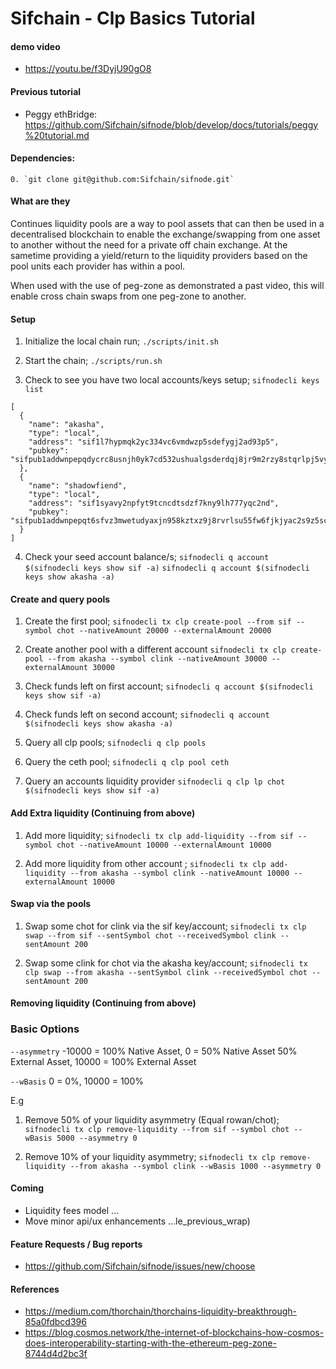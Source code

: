# Sifchain - Clp Basics Tutorial

#### demo video

* https://youtu.be/f3DyjU90gO8

#### Previous tutorial 

* Peggy ethBridge: https://github.com/Sifchain/sifnode/blob/develop/docs/tutorials/peggy%20tutorial.md

#### Dependencies:

    0. `git clone git@github.com:Sifchain/sifnode.git`
        

#### What are they

Continues liquidity pools are a way to pool assets that can then be used in a decentralised blockchain to enable the exchange/swapping from one asset to another without the need for a private off chain exchange. At the sametime providing a yield/return to the liquidity providers based on the pool units each provider has within a pool.

When used with the use of peg-zone as demonstrated a past video, this will enable cross chain swaps from one peg-zone to another. 

#### Setup 

1. Initialize the local chain run; `./scripts/init.sh`

2. Start the chain; `./scripts/run.sh`

3. Check to see you have two local accounts/keys setup; `sifnodecli keys list`

```
[
  {
    "name": "akasha",
    "type": "local",
    "address": "sif1l7hypmqk2yc334vc6vmdwzp5sdefygj2ad93p5",
    "pubkey": "sifpub1addwnpepqdycrc8usnjh0yk7cd532ushualgsderdqj8jr9m2rzy8stqrlpj5vymlww"
  },
  {
    "name": "shadowfiend",
    "type": "local",
    "address": "sif1syavy2npfyt9tcncdtsdzf7kny9lh777yqc2nd",
    "pubkey": "sifpub1addwnpepqt6sfvz3mwetudyaxjn958kztxz9j8rvrlsu55fw6fjkjyac2s9z5sc8npe"
  }
]
```

4. Check your seed account balance/s;
   `sifnodecli q account $(sifnodecli keys show sif -a)`
   `sifnodecli q account $(sifnodecli keys show akasha -a)`
   
#### Create and query pools

1. Create the first pool; `sifnodecli tx clp create-pool --from sif --symbol chot --nativeAmount 20000 --externalAmount 20000`

2. Create another pool with a different account `sifnodecli tx clp create-pool --from akasha --symbol clink --nativeAmount 30000 --externalAmount 30000`    

3. Check funds left on first account; `sifnodecli q account $(sifnodecli keys show sif -a)`

4. Check funds left on second account; `sifnodecli q account $(sifnodecli keys show akasha -a)`

5. Query all clp pools; `sifnodecli q clp pools`

6. Query the ceth pool; `sifnodecli q clp pool ceth`

7. Query an accounts liquidity provider `sifnodecli q clp lp chot $(sifnodecli keys show sif -a)`

#### Add Extra liquidity  (Continuing from above)

1. Add more liquidity; `sifnodecli tx clp add-liquidity --from sif --symbol chot --nativeAmount 10000 --externalAmount 10000` 

2. Add more liquidity from other account ; `sifnodecli tx clp add-liquidity --from akasha --symbol clink --nativeAmount 10000 --externalAmount 10000`

#### Swap via the pools 

1.  Swap some chot for clink via the sif key/account; `sifnodecli tx clp swap --from sif --sentSymbol chot --receivedSymbol clink --sentAmount 200` 

2. Swap some clink for chot via the akasha key/account; `sifnodecli tx clp swap --from akasha --sentSymbol clink --receivedSymbol chot --sentAmount 200`

#### Removing liquidity (Continuing from above)

### Basic Options 
 
```--asymmetry```         -10000 = 100% Native Asset, 0 = 50% Native Asset 50% External Asset, 10000 = 100% External Asset

```--wBasis```            0 = 0%, 10000 = 100%

E.g

1. Remove 50% of your liquidity asymmetry (Equal rowan/chot); `sifnodecli tx clp remove-liquidity --from sif --symbol chot --wBasis 5000 --asymmetry 0`

2. Remove 10% of your liquidity asymmetry; `sifnodecli tx clp remove-liquidity --from akasha --symbol clink --wBasis 1000 --asymmetry 0`


#### Coming  

* Liquidity fees model  ... 
* Move minor api/ux enhancements ...le_previous_wrap)

#### Feature Requests / Bug reports

* https://github.com/Sifchain/sifnode/issues/new/choose


#### References

   * https://medium.com/thorchain/thorchains-liquidity-breakthrough-85a0fdbcd396
   * https://blog.cosmos.network/the-internet-of-blockchains-how-cosmos-does-interoperability-starting-with-the-ethereum-peg-zone-8744d4d2bc3f